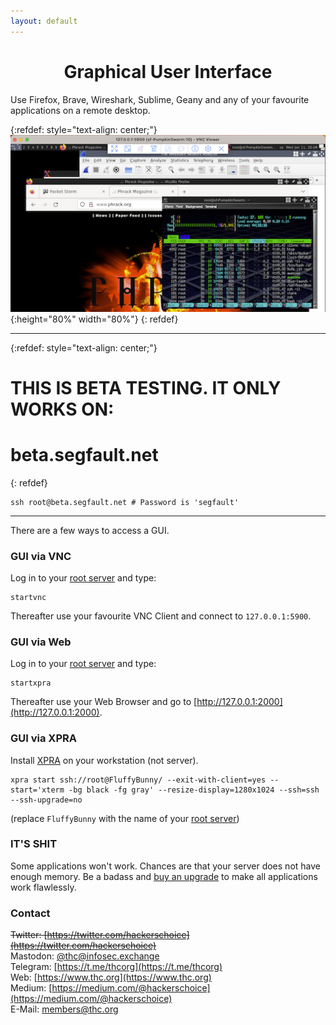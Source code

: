 ```yaml
---
layout: default
---
```


<div style="text-align:center"><h1>Graphical User Interface</h1></div>

<div style="width:80%; margin:auto">
</div>

Use Firefox, Brave, Wireshark, Sublime, Geany and any of your favourite applications on a remote desktop.

{:refdef: style="text-align: center;"}
![gui](sf-gui.png){:height="80%" width="80%"}
{: refdef}

---

{:refdef: style="text-align: center;"}
# THIS IS BETA TESTING. IT ONLY WORKS ON:
# beta.segfault.net
{: refdef}

```shell
ssh root@beta.segfault.net # Password is 'segfault'
```

---

There are a few ways to access a GUI.

### GUI via VNC

Log in to your [root server](../) and type:
```shell
startvnc
```

Thereafter use your favourite VNC Client and connect to `127.0.0.1:5900`.

### GUI via Web

Log in to your [root server](../) and type:
```shell
startxpra
```

Thereafter use your Web Browser and go to [http://127.0.0.1:2000](http://127.0.0.1:2000).

### GUI via XPRA

Install [XPRA](https://xpra.org/) on your workstation (not server).

```shell
xpra start ssh://root@FluffyBunny/ --exit-with-client=yes --start='xterm -bg black -fg gray' --resize-display=1280x1024 --ssh=ssh --ssh-upgrade=no
```

(replace `FluffyBunny` with the name of your [root server](../))

### IT'S SHIT

Some applications won't work. Chances are that your server does not have enough memory. Be a badass and [buy an upgrade](../buy-an-upgrade) to make all applications work flawlessly.

### Contact

~~Twitter: [https://twitter.com/hackerschoice](https://twitter.com/hackerschoice)~~  
Mastodon: [@thc@infosec.exchange](https://infosec.exchange/@thc)  
Telegram: [https://t.me/thcorg](https://t.me/thcorg)  
Web: [https://www.thc.org](https://www.thc.org)  
Medium: [https://medium.com/@hackerschoice](https://medium.com/@hackerschoice)  
E-Mail: members@thc.org  
